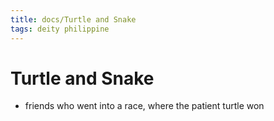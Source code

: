 ```yaml
---
title: docs/Turtle and Snake
tags: deity philippine
---
```


# Turtle and Snake
- friends who went into a race, where the patient turtle won